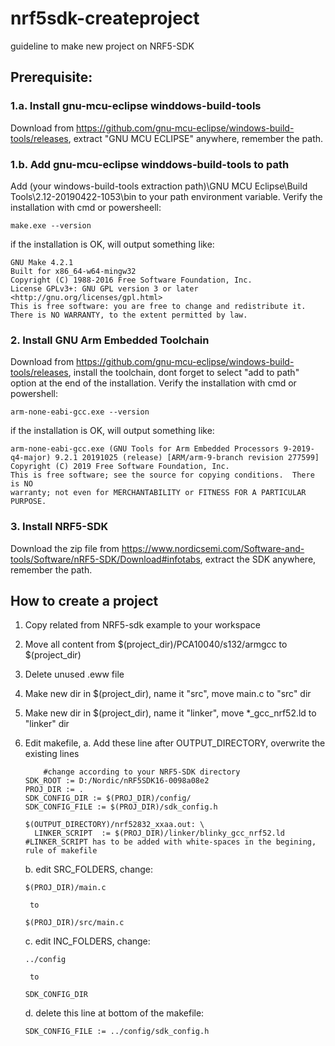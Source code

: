 # nrf5sdk-createproject
guideline to make new project on NRF5-SDK

## Prerequisite:
### 1.a. Install gnu-mcu-eclipse winddows-build-tools
Download from https://github.com/gnu-mcu-eclipse/windows-build-tools/releases, extract "GNU MCU ECLIPSE" anywhere, remember the path. 
### 1.b.  Add gnu-mcu-eclipse winddows-build-tools to path
Add (your windows-build-tools extraction path)\GNU MCU Eclipse\Build Tools\2.12-20190422-1053\bin to your path environment variable. 
Verify the installation with cmd or powersheell: 
```
make.exe --version 
```
if the installation is OK, will output something like: 
```
GNU Make 4.2.1
Built for x86_64-w64-mingw32
Copyright (C) 1988-2016 Free Software Foundation, Inc.
License GPLv3+: GNU GPL version 3 or later <http://gnu.org/licenses/gpl.html>
This is free software: you are free to change and redistribute it.
There is NO WARRANTY, to the extent permitted by law.
```

### 2. Install GNU Arm Embedded Toolchain
Download from https://github.com/gnu-mcu-eclipse/windows-build-tools/releases, install the toolchain, dont forget to select "add to path" option at the end of the installation. Verify the installation with cmd or powershell: 
 ```
 arm-none-eabi-gcc.exe --version
 ```
 if the installation is OK, will output something like: 
 ```
 arm-none-eabi-gcc.exe (GNU Tools for Arm Embedded Processors 9-2019-q4-major) 9.2.1 20191025 (release) [ARM/arm-9-branch revision 277599]
Copyright (C) 2019 Free Software Foundation, Inc.
This is free software; see the source for copying conditions.  There is NO
warranty; not even for MERCHANTABILITY or FITNESS FOR A PARTICULAR PURPOSE.
 ```
 
 ### 3. Install NRF5-SDK
 Download the zip file from https://www.nordicsemi.com/Software-and-tools/Software/nRF5-SDK/Download#infotabs, extract the SDK anywhere, remember the path. 
 
## How to create a project
1. Copy related from NRF5-sdk example to your workspace
2. Move all content from $(project_dir)/PCA10040/s132/armgcc to $(project_dir)
3. Delete unused .eww file 
4. Make new dir in $(project_dir), name it "src", move main.c to "src" dir
5. Make new dir in $(project_dir), name it "linker", move *_gcc_nrf52.ld to "linker" dir
4. Edit makefile, 
	a. Add these line after OUTPUT_DIRECTORY, overwrite the existing lines
    ```
    	#change according to your NRF5-SDK directory 
	SDK_ROOT := D:/Nordic/nRF5SDK16-0098a08e2
	PROJ_DIR := .
	SDK_CONFIG_DIR := $(PROJ_DIR)/config/
	SDK_CONFIG_FILE := $(PROJ_DIR)/sdk_config.h

	$(OUTPUT_DIRECTORY)/nrf52832_xxaa.out: \
  	  LINKER_SCRIPT  := $(PROJ_DIR)/linker/blinky_gcc_nrf52.ld
	#LINKER_SCRIPT has to be added with white-spaces in the begining, rule of makefile
    ```

	b. edit SRC_FOLDERS, change:
	```
	$(PROJ_DIR)/main.c
	```
		to
	```
	$(PROJ_DIR)/src/main.c
	```
	c. edit INC_FOLDERS, change: 
	```
	../config 
	```
		to
	```
	SDK_CONFIG_DIR
	```
	d. delete this line at bottom of the makefile:
	```
	SDK_CONFIG_FILE := ../config/sdk_config.h
	```


